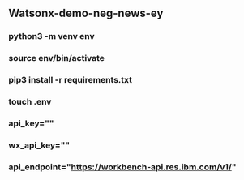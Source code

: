 ## Watsonx-demo-neg-news-ey

### python3 -m venv env
### source env/bin/activate
### pip3 install -r requirements.txt

### touch .env

### api_key=""
### wx_api_key=""
### api_endpoint="https://workbench-api.res.ibm.com/v1/"
